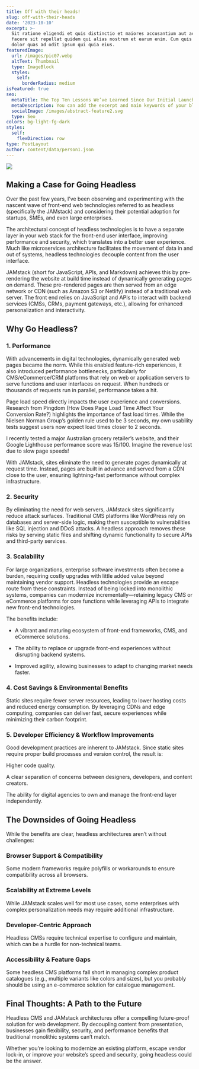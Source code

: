 ```yaml
---
title: Off with their heads!
slug: off-with-their-heads
date: '2023-10-10'
excerpt: >-
  Sit ratione eligendi et quis distinctio et maiores accusantium aut accusamus
  facere sit repellat quidem qui alias nostrum et earum enim. Cum quis sint eos
  dolor quas ad odit ipsum qui quia eius.
featuredImage:
  url: /images/pic07.webp
  altText: Thumbnail
  type: ImageBlock
  styles:
    self:
      borderRadius: medium
isFeatured: true
seo:
  metaTitle: The Top Ten Lessons We’ve Learned Since Our Initial Launch
  metaDescription: You can add the excerpt and main keywords of your blog post here.
  socialImage: /images/abstract-feature2.svg
  type: Seo
colors: bg-light-fg-dark
styles:
  self:
    flexDirection: row
type: PostLayout
author: content/data/person1.json
---
```

![](/images/pic07.webp)

## Making a Case for Going Headless

Over the past few years, I’ve been observing and experimenting with the nascent wave of front-end web technologies referred to as headless (specifically the JAMstack) and considering their potential adoption for startups, SMEs, and even large enterprises.

The architectural concept of headless technologies is to have a separate layer in your web stack for the front-end user interface, improving performance and security, which translates into a better user experience. Much like microservices architecture facilitates the movement of data in and out of systems, headless technologies decouple content from the user interface.

JAMstack (short for JavaScript, APIs, and Markdown) achieves this by pre-rendering the website at build time instead of dynamically generating pages on demand. These pre-rendered pages are then served from an edge network or CDN (such as Amazon S3 or Netlify) instead of a traditional web server. The front end relies on JavaScript and APIs to interact with backend services (CMSs, CRMs, payment gateways, etc.), allowing for enhanced personalization and interactivity.

## Why Go Headless?

### **1. Performance**

With advancements in digital technologies, dynamically generated web pages became the norm. While this enabled feature-rich experiences, it also introduced performance bottlenecks, particularly for CMS/eCommerce/CRM platforms that rely on web or application servers to serve functions and user interfaces on request. When hundreds or thousands of requests run in parallel, performance takes a hit.

Page load speed directly impacts the user experience and conversions. Research from Pingdom (How Does Page Load Time Affect Your Conversion Rate?) highlights the importance of fast load times. While the Nielsen Norman Group’s golden rule used to be 3 seconds, my own usability tests suggest users now expect load times closer to 2 seconds.

I recently tested a major Australian grocery retailer’s website, and their Google Lighthouse performance score was 15/100. Imagine the revenue lost due to slow page speeds!

With JAMstack, sites eliminate the need to generate pages dynamically at request time. Instead, pages are built in advance and served from a CDN close to the user, ensuring lightning-fast performance without complex infrastructure.

### **2. Security**

By eliminating the need for web servers, JAMstack sites significantly reduce attack surfaces. Traditional CMS platforms like WordPress rely on databases and server-side logic, making them susceptible to vulnerabilities like SQL injection and DDoS attacks. A headless approach removes these risks by serving static files and shifting dynamic functionality to secure APIs and third-party services.

### **3. Scalability**

For large organizations, enterprise software investments often become a burden, requiring costly upgrades with little added value beyond maintaining vendor support. Headless technologies provide an escape route from these constraints. Instead of being locked into monolithic systems, companies can modernize incrementally—retaining legacy CMS or eCommerce platforms for core functions while leveraging APIs to integrate new front-end technologies.

The benefits include:

*   A vibrant and maturing ecosystem of front-end frameworks, CMS, and eCommerce solutions.

*   The ability to replace or upgrade front-end experiences without disrupting backend systems.

*   Improved agility, allowing businesses to adapt to changing market needs faster.

### **4. Cost Savings & Environmental Benefits**

Static sites require fewer server resources, leading to lower hosting costs and reduced energy consumption. By leveraging CDNs and edge computing, companies can deliver fast, secure experiences while minimizing their carbon footprint.

### **5. Developer Efficiency & Workflow Improvements**

Good development practices are inherent to JAMstack. Since static sites require proper build processes and version control, the result is:

Higher code quality.

A clear separation of concerns between designers, developers, and content creators.

The ability for digital agencies to own and manage the front-end layer independently.

## The Downsides of Going Headless

While the benefits are clear, headless architectures aren’t without challenges:

### **Browser Support & Compatibility**

Some modern frameworks require polyfills or workarounds to ensure compatibility across all browsers.

### **Scalability at Extreme Levels**

While JAMstack scales well for most use cases, some enterprises with complex personalization needs may require additional infrastructure.

### **Developer-Centric Approach**

Headless CMSs require technical expertise to configure and maintain, which can be a hurdle for non-technical teams.

### **Accessibility & Feature Gaps**

Some headless CMS platforms fall short in managing complex product catalogues (e.g., multiple variants like colors and sizes), but you probably should be using an e-commerce solution for catalogue management.

## Final Thoughts: A Path to the Future

Headless CMS and JAMstack architectures offer a compelling future-proof solution for web development. By decoupling content from presentation, businesses gain flexibility, security, and performance benefits that traditional monolithic systems can’t match.

Whether you’re looking to modernize an existing platform, escape vendor lock-in, or improve your website’s speed and security, going headless could be the answer.

